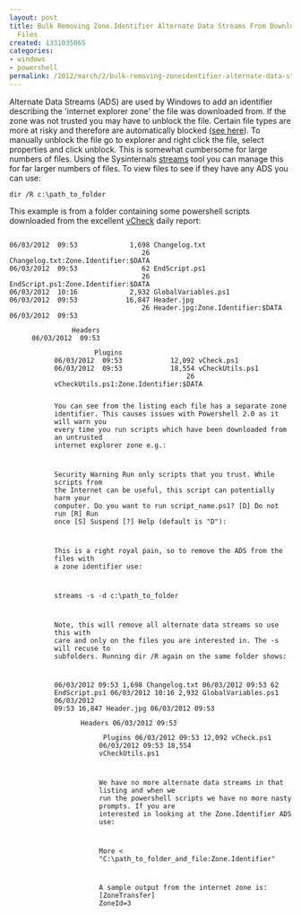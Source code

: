```yaml
---
layout: post
title: Bulk Removing Zone.Identifier Alternate Data Streams From Downloaded Windows
  Files
created: 1331035065
categories:
- windows
- powershell
permalink: /2012/march/2/bulk-removing-zoneidentifier-alternate-data-streams-downloaded-windows-files/
---
```

Alternate Data Streams (ADS) are used by Windows to add an identifier describing the 'internet explorer zone' the file was downloaded from. If the zone was not trusted you may have to unblock the file. Certain file types are more at risky and therefore are automatically blocked (<a href="http://support.microsoft.com/kb/883260">see here</a>). To manually unblock the file go to explorer and right click the file, select properties and click unblock. This is somewhat cumbersome for large numbers of files. Using the Sysinternals <a href="http://technet.microsoft.com/en-us/sysinternals/bb897440">streams</a> tool you can manage this for far larger numbers of files. To view files to see if they have any ADS you can use:

`dir /R c:\path_to_folder`

This example is from a folder containing some powershell scripts downloaded from the excellent <a href="http://www.virtu-al.net/featured-scripts/vcheck/">vCheck</a> daily report:

<code>
06/03/2012  09:53             1,698 Changelog.txt  
                                 26 Changelog.txt:Zone.Identifier:$DATA  
06/03/2012  09:53                62 EndScript.ps1  
                                 26 EndScript.ps1:Zone.Identifier:$DATA  
06/03/2012  10:16             2,932 GlobalVariables.ps1  
06/03/2012  09:53            16,847 Header.jpg  
                                 26 Header.jpg:Zone.Identifier:$DATA  
06/03/2012  09:53    <DIR>          Headers  
06/03/2012  09:53    <DIR>          Plugins  
06/03/2012  09:53            12,092 vCheck.ps1  
06/03/2012  09:53            18,554 vCheckUtils.ps1  
                                 26 vCheckUtils.ps1:Zone.Identifier:$DATA</ code>

You can see from the listing each file has a separate zone identifier. This causes issues with Powershell 2.0 as it will warn you every time you run scripts which have been downloaded from an untrusted internet explorer zone e.g.:

Security Warning
Run only scripts that you trust. While scripts from the Internet can be useful, this script can potentially harm your computer. Do you want to run script_name.ps1?
[D] Do not run  [R] Run once  [S] Suspend  [?] Help (default is "D"):

This is a right royal pain, so to remove the ADS from the files with a zone identifier use:

streams -s -d c:\path_to_folder

Note, this will remove all alternate data streams so use this with care and only on the files you are interested in. The -s will recuse to subfolders. Running dir /R again on the same folder shows:

06/03/2012  09:53             1,698 Changelog.txt
06/03/2012  09:53                62 EndScript.ps1
06/03/2012  10:16             2,932 GlobalVariables.ps1
06/03/2012  09:53            16,847 Header.jpg
06/03/2012  09:53    <DIR>          Headers
06/03/2012  09:53    <DIR>          Plugins
06/03/2012  09:53            12,092 vCheck.ps1
06/03/2012  09:53            18,554 vCheckUtils.ps1

We have no more alternate data streams in that listing and when we run the powershell scripts we have no more nasty prompts. If you are interested in looking at the Zone.Identifier ADS use:

More < "C:\path_to_folder_and_file:Zone.Identifier"

A sample output from the internet zone is:
[ZoneTransfer]
ZoneId=3
